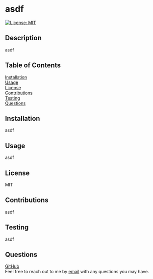 
# asdf

[![License: MIT](https://img.shields.io/badge/License-MIT-blue.svg)](https://opensource.org/licenses/MIT)

## Description
asdf

## Table of Contents
[Installation](#Installation)  
[Usage](#Usage)  
[License](#License)  
[Contributions](#Contributions)  
[Testing](#Testing)  
[Questions](#Questions)

## Installation
asdf

## Usage
asdf

## License
MIT

## Contributions
asdf

## Testing
asdf

## Questions
[GitHub](https://github.com/dalto135)  
Feel free to reach out to me by [email](mailto:asdf) with any questions you may have.
